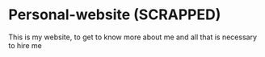 # Personal-website (SCRAPPED)
This is my website, to get to know more about me and all that is necessary to hire me
